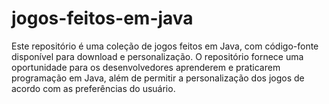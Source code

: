 # jogos-feitos-em-java
Este repositório é uma coleção de jogos feitos em Java, com código-fonte disponível para download e personalização. O repositório fornece uma oportunidade para os desenvolvedores aprenderem e praticarem programação em Java, além de permitir a personalização dos jogos de acordo com as preferências do usuário.
